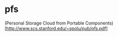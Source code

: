 pfs
===

(Personal Storage Cloud from Portable Components)[http://www.scs.stanford.edu/~spolu/pub/pfs.pdf]
